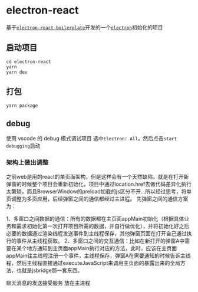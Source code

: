 # electron-react

基于[`electron-react-boilerplate`](https://github.com/electron-react-boilerplate/electron-react-boilerplate)开发的一个[`electron`](https://github.com/electron/electron)初始化的项目

## 启动项目

```
cd electron-react
yarn
yarn dev
```

## 打包

```
yarn package
```

## debug

使用 vscode 的 debug 模式调试项目
选中`Electron: All`，然后点击`start debugging`启动

### 架构上做出调整

之前web是用的react的单页面架构，但是这样会有一个天然缺陷，就是在打开新弹窗的时候整个项目会重新初始化，项目中通过location.href去做代码差异化执行太繁琐，而且BrowserWindow的preload加载的js区分不开...所以经过思考，将单页调整为多页应用，后续弹窗之间的通信都经过主进程。
先弹窗之间的通信方案为：

1、多窗口之间数据的通信：所有的数据都在主页面appMain初始化（根据具体业务和需求初始化第一次打开项目所需的数据，并自行做优化），并将初始化好之后必要的数据通过渲染线程发送事件到主线程保存，其他弹窗页面在打开自己通过执行的事件从主线程获取。
2、多窗口之间的交互通信：比如在新打开的弹窗A中需要在某个地方通知到主页面appMain执行对应的方法，此时，应该在主页面appMain往主线程注册一个事件，主线程保存，弹窗A在需要通知的时候告诉主线程，然后主线程直接通过executeJavaScript来调用主页面的暴露出来的全局方法，也就是jsbridge那一套东西。

聊天消息的发送接受服务 放在主进程
